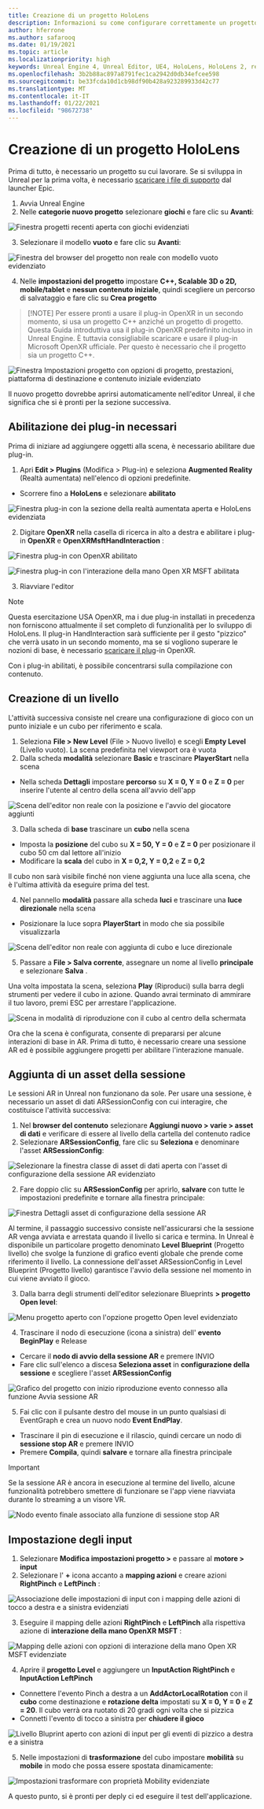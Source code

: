 ```yaml
---
title: Creazione di un progetto HoloLens
description: Informazioni su come configurare correttamente un progetto irreale con gli oggetti scena e le interazioni di input per lo sviluppo di realtà mista HoloLens.
author: hferrone
ms.author: safarooq
ms.date: 01/19/2021
ms.topic: article
ms.localizationpriority: high
keywords: Unreal Engine 4, Unreal Editor, UE4, HoloLens, HoloLens 2, realtà mista, sviluppo, documentazione, guide, funzionalità, cuffie per la realtà mista, cuffia di realtà mista di Windows, auricolare della realtà virtuale, porting, aggiornamento
ms.openlocfilehash: 3b2b88ac897a8791fec1ca2942d0db34efcee598
ms.sourcegitcommit: be33fcda10d1cb98df90b428a923289933d42c77
ms.translationtype: MT
ms.contentlocale: it-IT
ms.lasthandoff: 01/22/2021
ms.locfileid: "98672738"
---
```

# <a name="creating-a-hololens-project"></a>Creazione di un progetto HoloLens

Prima di tutto, è necessario un progetto su cui lavorare. Se si sviluppa in Unreal per la prima volta, è necessario [scaricare i file di supporto](tutorials/unreal-uxt-ch6.md#packaging-and-deploying-the-app-via-device-portal) dal launcher Epic.

1. Avvia Unreal Engine
2. Nelle **categorie nuovo progetto** selezionare **giochi** e fare clic su **Avanti**:

![Finestra progetti recenti aperta con giochi evidenziati](images/unreal-quickstart-img-01.png)

3. Selezionare il modello **vuoto** e fare clic su **Avanti**:

![Finestra del browser del progetto non reale con modello vuoto evidenziato](images/unreal-quickstart-img-02.png)

4. Nelle **impostazioni del progetto** impostare **C++, Scalable 3D o 2D, mobile/tablet** e **nessun contenuto iniziale**, quindi scegliere un percorso di salvataggio e fare clic su **Crea progetto**

> [!NOTE] Per essere pronti a usare il plug-in OpenXR in un secondo momento, si usa un progetto C++ anziché un progetto di progetto. Questa Guida introduttiva usa il plug-in OpenXR predefinito incluso in Unreal Engine. È tuttavia consigliabile scaricare e usare il plug-in Microsoft OpenXR ufficiale. Per questo è necessario che il progetto sia un progetto C++.

![Finestra Impostazioni progetto con opzioni di progetto, prestazioni, piattaforma di destinazione e contenuto iniziale evidenziato](images/unreal-quickstart-img-03.png)

Il nuovo progetto dovrebbe aprirsi automaticamente nell'editor Unreal, il che significa che si è pronti per la sezione successiva.

## <a name="enabling-required-plugins"></a>Abilitazione dei plug-in necessari

Prima di iniziare ad aggiungere oggetti alla scena, è necessario abilitare due plug-in.

1. Apri **Edit > Plugins** (Modifica > Plug-in) e seleziona **Augmented Reality** (Realtà aumentata) nell'elenco di opzioni predefinite.
* Scorrere fino a **HoloLens** e selezionare **abilitato**

![Finestra plug-in con la sezione della realtà aumentata aperta e HoloLens evidenziata](images/unreal-quickstart-img-04.png)

2. Digitare **OpenXR** nella casella di ricerca in alto a destra e abilitare i plug-in **OpenXR** e **OpenXRMsftHandInteraction** :

![Finestra plug-in con OpenXR abilitato](images/unreal-quickstart-img-05.jpg)

![Finestra plug-in con l'interazione della mano Open XR MSFT abilitata](images/unreal-quickstart-img-06.jpg)

3. Riavviare l'editor

> [!NOTE]
> Questa esercitazione USA OpenXR, ma i due plug-in installati in precedenza non forniscono attualmente il set completo di funzionalità per lo sviluppo di HoloLens. Il plug-in HandInteraction sarà sufficiente per il gesto "pizzico" che verrà usato in un secondo momento, ma se si vogliono superare le nozioni di base, è necessario [scaricare il plug](https://github.com/microsoft/Microsoft-OpenXR-Unreal)-in OpenXR.

Con i plug-in abilitati, è possibile concentrarsi sulla compilazione con contenuto.

## <a name="creating-a-level"></a>Creazione di un livello

L'attività successiva consiste nel creare una configurazione di gioco con un punto iniziale e un cubo per riferimento e scala.

1. Seleziona **File > New Level** (File > Nuovo livello) e scegli **Empty Level** (Livello vuoto). La scena predefinita nel viewport ora è vuota
2. Dalla scheda **modalità** selezionare **Basic** e trascinare **PlayerStart** nella scena
* Nella scheda **Dettagli** impostare **percorso** su **X = 0, Y = 0** e **Z = 0** per inserire l'utente al centro della scena all'avvio dell'app

![Scena dell'editor non reale con la posizione e l'avvio del giocatore aggiunti](images/unreal-quickstart-img-07.png)

3. Dalla scheda di **base** trascinare un **cubo** nella scena
* Imposta la **posizione** del cubo su **X = 50, Y = 0** e **Z = 0** per posizionare il cubo 50 cm dal lettore all'inizio
* Modificare la **scala** del cubo in **X = 0,2, Y = 0,2** e **Z = 0,2** 

Il cubo non sarà visibile finché non viene aggiunta una luce alla scena, che è l'ultima attività da eseguire prima del test.

4. Nel pannello **modalità** passare alla scheda **luci** e trascinare una **luce direzionale** nella scena
* Posizionare la luce sopra **PlayerStart** in modo che sia possibile visualizzarla

![Scena dell'editor non reale con aggiunta di cubo e luce direzionale](images/unreal-quickstart-img-08.png)

5. Passare a **File > Salva corrente**, assegnare un nome al livello **principale** e selezionare **Salva** .

Una volta impostata la scena, seleziona **Play** (Riproduci) sulla barra degli strumenti per vedere il cubo in azione. Quando avrai terminato di ammirare il tuo lavoro, premi ESC per arrestare l'applicazione.

![Scena in modalità di riproduzione con il cubo al centro della schermata](images/unreal-quickstart-img-09.png)

Ora che la scena è configurata, consente di prepararsi per alcune interazioni di base in AR. Prima di tutto, è necessario creare una sessione AR ed è possibile aggiungere progetti per abilitare l'interazione manuale.

## <a name="adding-a-session-asset"></a>Aggiunta di un asset della sessione

Le sessioni AR in Unreal non funzionano da sole. Per usare una sessione, è necessario un asset di dati ARSessionConfig con cui interagire, che costituisce l'attività successiva:

1. Nel **browser del contenuto** selezionare **Aggiungi nuovo > varie > asset di dati** e verificare di essere al livello della cartella del contenuto radice
2. Selezionare **ARSessionConfig**, fare clic su **Seleziona** e denominare l'asset **ARSessionConfig**:

![Selezionare la finestra classe di asset di dati aperta con l'asset di configurazione della sessione AR evidenziato](images/unreal-quickstart-img-10.png)

2. Fare doppio clic su **ARSessionConfig** per aprirlo, **salvare** con tutte le impostazioni predefinite e tornare alla finestra principale:

![Finestra Dettagli asset di configurazione della sessione AR](images/unreal-quickstart-img-11.png)

Al termine, il passaggio successivo consiste nell'assicurarsi che la sessione AR venga avviata e arrestata quando il livello si carica e termina. In Unreal è disponibile un particolare progetto denominato **Level Blueprint** (Progetto livello) che svolge la funzione di grafico eventi globale che prende come riferimento il livello. La connessione dell'asset ARSessionConfig in Level Blueprint (Progetto livello) garantisce l'avvio della sessione nel momento in cui viene avviato il gioco.

3. Dalla barra degli strumenti dell'editor selezionare Blueprints **> progetto Open level**:

![Menu progetto aperto con l'opzione progetto Open level evidenziato](images/unreal-quickstart-img-12.png)

4. Trascinare il nodo di esecuzione (icona a sinistra) dell' **evento BeginPlay** e Release
* Cercare il **nodo di avvio della sessione AR** e premere INVIO
* Fare clic sull'elenco a discesa **Seleziona asset** in **configurazione della sessione** e scegliere l'asset **ARSessionConfig**

![Grafico del progetto con inizio riproduzione evento connesso alla funzione Avvia sessione AR](images/unreal-quickstart-img-13.png)

5. Fai clic con il pulsante destro del mouse in un punto qualsiasi di EventGraph e crea un nuovo nodo **Event EndPlay**. 
* Trascinare il pin di esecuzione e il rilascio, quindi cercare un nodo di **sessione stop AR** e premere INVIO 
* Premere **Compila**, quindi **salvare** e tornare alla finestra principale

> [!IMPORTANT]
> Se la sessione AR è ancora in esecuzione al termine del livello, alcune funzionalità potrebbero smettere di funzionare se l'app viene riavviata durante lo streaming a un visore VR.

![Nodo evento finale associato alla funzione di sessione stop AR](images/unreal-quickstart-img-14.png)

## <a name="setting-up-inputs"></a>Impostazione degli input

1. Selezionare **Modifica impostazioni progetto >** e passare al **motore > input**
2. Selezionare l' **+** icona accanto a **mapping azioni** e creare azioni **RightPinch** e **LeftPinch** :

![Associazione delle impostazioni di input con i mapping delle azioni di tocco a destra e a sinistra evidenziati](images/unreal-quickstart-img-15.jpg)

3. Eseguire il mapping delle azioni **RightPinch** e **LeftPinch** alla rispettiva azione di **interazione della mano OpenXR MSFT** :

![Mapping delle azioni con opzioni di interazione della mano Open XR MSFT evidenziate](images/unreal-quickstart-img-16.jpg)

4. Aprire il **progetto Level** e aggiungere un **InputAction RightPinch** e **InputAction LeftPinch**
* Connettere l'evento Pinch a destra a un **AddActorLocalRotation** con il **cubo** come destinazione e **rotazione delta** impostati su **X = 0, Y = 0** e **Z = 20**. Il cubo verrà ora ruotato di 20 gradi ogni volta che si pizzica
* Connetti l'evento di tocco a sinistra per **chiudere il gioco**

![Livello Bluprint aperto con azioni di input per gli eventi di pizzico a destra e a sinistra](images/unreal-quickstart-img-17.jpg)

5. Nelle impostazioni di **trasformazione** del cubo impostare **mobilità** su **mobile** in modo che possa essere spostata dinamicamente:

![Impostazioni trasformare con proprietà Mobility evidenziate](images/unreal-quickstart-img-18.jpg)

A questo punto, si è pronti per deply ci ed eseguire il test dell'applicazione.